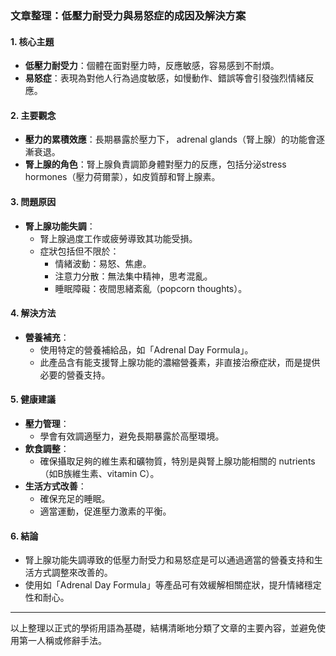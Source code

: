 ### 文章整理：低壓力耐受力與易怒症的成因及解決方案

#### 1. 核心主題
- **低壓力耐受力**：個體在面對壓力時，反應敏感，容易感到不耐煩。
- **易怒症**：表現為對他人行為過度敏感，如慢動作、錯誤等會引發強烈情緒反應。

#### 2. 主要觀念
- **壓力的累積效應**：長期暴露於壓力下， adrenal glands（腎上腺）的功能會逐漸衰退。
- **腎上腺的角色**：腎上腺負責調節身體對壓力的反應，包括分泌stress hormones（壓力荷爾蒙），如皮質醇和腎上腺素。

#### 3. 問題原因
- **腎上腺功能失調**：
  - 腎上腺過度工作或疲勞導致其功能受損。
  - 症狀包括但不限於：
    - 情緒波動：易怒、焦慮。
    - 注意力分散：無法集中精神，思考混亂。
    - 睡眠障礙：夜間思緒紊亂（popcorn thoughts）。

#### 4. 解決方法
- **營養補充**：
  - 使用特定的營養補給品，如「Adrenal Day Formula」。
  - 此產品含有能支援腎上腺功能的濃縮營養素，非直接治療症狀，而是提供必要的營養支持。

#### 5. 健康建議
- **壓力管理**：
  - 學會有效調適壓力，避免長期暴露於高壓環境。
- **飲食調整**：
  - 確保攝取足夠的維生素和礦物質，特別是與腎上腺功能相關的 nutrients（如B族維生素、vitamin C）。
- **生活方式改善**：
  - 確保充足的睡眠。
  - 適當運動，促進壓力激素的平衡。

#### 6. 結論
- 腎上腺功能失調導致的低壓力耐受力和易怒症是可以通過適當的營養支持和生活方式調整來改善的。
- 使用如「Adrenal Day Formula」等產品可有效緩解相關症狀，提升情緒穩定性和耐心。

---

以上整理以正式的學術用語為基礎，結構清晰地分類了文章的主要內容，並避免使用第一人稱或修辭手法。